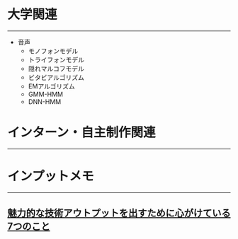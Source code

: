 # 大学関連
* * *
- 音声
  - モノフォンモデル
  - トライフォンモデル
  - 隠れマルコフモデル
  - ビタビアルゴリズム
  - EMアルゴリズム
  - GMM-HMM
  - DNN-HMM
  
# インターン・自主制作関連
* * *
# インプットメモ
* * *
[魅力的な技術アウトプットを出すために心がけている7つのこと](https://note.com/shinyorke/n/n4daf30cbc653)
- 

